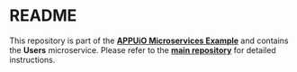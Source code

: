 # README

This repository is part of the **[APPUiO Microservices Example](http://docs.appuio.ch/en/latest/#microservices-example)** and contains the **Users** microservice. Please refer to the **[main repository](https://github.com/appuio/shop-example)** for detailed instructions.
